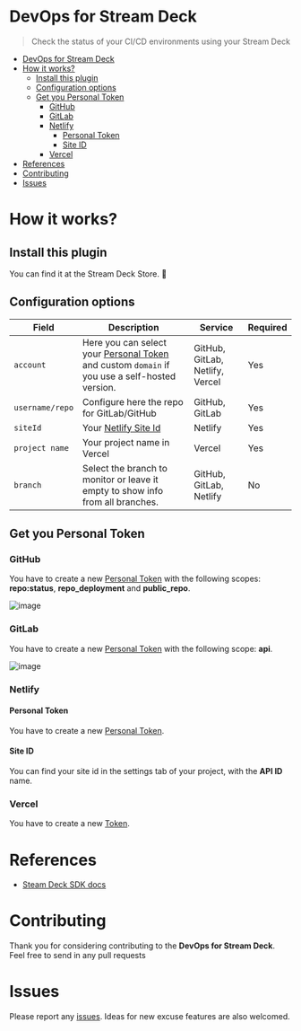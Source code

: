 # DevOps for Stream Deck

> Check the status of your CI/CD environments using your Stream Deck

- [DevOps for Stream Deck](#devops-for-stream-deck)
- [How it works?](#how-it-works)
  - [Install this plugin](#install-this-plugin)
  - [Configuration options](#configuration-options)
  - [Get you Personal Token](#get-you-personal-token)
    - [GitHub](#github)
    - [GitLab](#gitlab)
    - [Netlify](#netlify)
      - [Personal Token](#personal-token)
      - [Site ID](#site-id)
    - [Vercel](#vercel)
- [References](#references)
- [Contributing](#contributing)
- [Issues](#issues)

# How it works?

## Install this plugin

You can find it at the Stream Deck Store. 🚀

## Configuration options

| Field           | Description                                                                                                              | Service                         | Required |
| --------------- | ------------------------------------------------------------------------------------------------------------------------ | ------------------------------- | -------- |
| `account`       | Here you can select your [Personal Token](#get-you-personal-token) and custom `domain` if you use a self-hosted version. | GitHub, GitLab, Netlify, Vercel | Yes      |
| `username/repo` | Configure here the repo for GitLab/GitHub                                                                                | GitHub, GitLab                  | Yes      |
| `siteId`        | Your [Netlify Site Id](#site-id)                                                                                         | Netlify                         | Yes      |
| `project name`  | Your project name in Vercel                                                                                              | Vercel                          | Yes      |
| `branch`        | Select the branch to monitor or leave it empty to show info from all branches.                                           | GitHub, GitLab, Netlify         | No       |

## Get you Personal Token

### GitHub

You have to create a new [Personal Token](https://github.com/settings/tokens) with the following scopes: **repo:status**, **repo_deployment** and **public_repo**.

![image](https://user-images.githubusercontent.com/7255298/76707971-b819b500-66f3-11ea-8392-84ee9bb67deb.png)

### GitLab

You have to create a new [Personal Token](https://gitlab.com/profile/personal_access_tokens) with the following scope: **api**.

![image](https://user-images.githubusercontent.com/7255298/76709422-dd5ff080-66fe-11ea-980a-91b164b5c283.png)

### Netlify

#### Personal Token

You have to create a new [Personal Token](https://app.netlify.com/user/applications#personal-access-tokens).

#### Site ID

You can find your site id in the settings tab of your project, with the **API ID** name.

### Vercel

You have to create a new [Token](https://vercel.com/account/tokens).

# References

- [Steam Deck SDK docs](https://developer.elgato.com/documentation/)

# Contributing

Thank you for considering contributing to the **DevOps for Stream Deck**. Feel free to send in any pull requests

# Issues

Please report any [issues](https://github.com/SantiMA10/devops-streamdeck/issues). Ideas for new excuse features are also welcomed.
